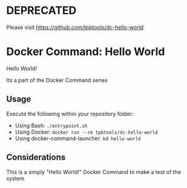 # DEPRECATED

Please visit https://github.com/tpbtools/dc-hello-world

# Docker Command: Hello World

Hello World!

Its a part of the Docker Command series

## Usage

Execute the following within your repository folder:

- Using Bash: `./entrypoint.sh`
- Using Docker: `docker run --rm tpbtools/dc-hello-world`
- Using docker-command-launcher: `kd hello-world`

## Considerations

This is a simply "Hello World!" Docker Command to make a test of the system
